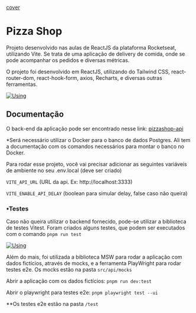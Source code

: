 [cover](./.github/cover.png)

# Pizza Shop

Projeto desenvolvido nas aulas de ReactJS da plataforma Rocketseat, utilizando Vite. Se trata de uma aplicação de delivery de comida, onde se pode acompanhar os pedidos e diversas métricas.

O projeto foi desenvolvido em ReactJS, utilizando do Tailwind CSS, react-router-dom, react-hook-form, axios, Recharts, e diversas outras ferramentas.

[![Using](https://skillicons.dev/icons?i=react,vite,tailwind&perline=3)](https://skillicons.dev)
## Documentação

O back-end da aplicação pode ser encontrado nesse link: [pizzashop-api](https://github.com/rocketseat-education/pizzashop-api)

*Será necessário utilizar o Docker para o banco de dados Postgres. Ali tem a documentação com os comandos necessários para montar o banco no Docker.

Para rodar esse projeto, você vai precisar adicionar as seguintes variáveis de ambiente no seu .env.local (deve ser criado)

`VITE_API_URL` (URL da api. Ex: http://localhost:3333)

`VITE_ENABLE_API_DELAY` (boolean para simular delay, false caso não queira)


### •Testes 


Caso não queira utilizar o backend fornecido, pode-se utilizar a biblioteca de testes Vitest. Foram criados alguns testes, que podem ser executados com o comando `pnpm run test`

[![Using](https://skillicons.dev/icons?i=vitest&perline=3)](https://skillicons.dev)

Além do mais, foi utilizada a biblioteca MSW para rodar a aplicação com dados fictícios, através de mocks, e a ferramenta PlayWright para rodar testes e2e. Os mocks estão na pasta `src/api/mocks`

Abrir a aplicação com os dados fictícios: `pnpm run dev:test`

Abrir o playwright para testes e2e: `pnpm playwright test --ui`

**Os testes e2e estão na pasta `/test`